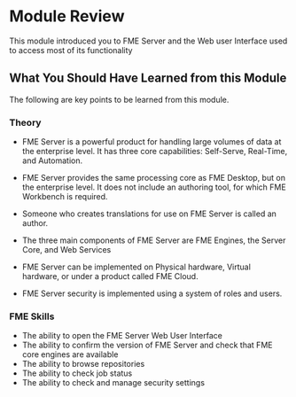 # Module Review

This module introduced you to FME Server and the Web user Interface used to access most of its functionality

## What You Should Have Learned from this Module ##

The following are key points to be learned from this module.

### Theory ###

- FME Server is a powerful product for handling large volumes of data at the enterprise level. It has three core capabilities: Self-Serve, Real-Time, and Automation.

- FME Server provides the same processing core as FME Desktop, but on the enterprise level. It does not include an authoring tool, for which FME Workbench is required.

- Someone who creates translations for use on FME Server is called an author.

- The three main components of FME Server are FME Engines, the Server Core, and Web Services

- FME Server can be implemented on Physical hardware, Virtual hardware, or under a product called FME Cloud.

- FME Server security is implemented using a system of roles and users.

### FME Skills ###

- The ability to open the FME Server Web User Interface
- The ability to confirm the version of FME Server and check that FME core engines are available
- The ability to browse repositories
- The ability to check job status
- The ability to check and manage security settings